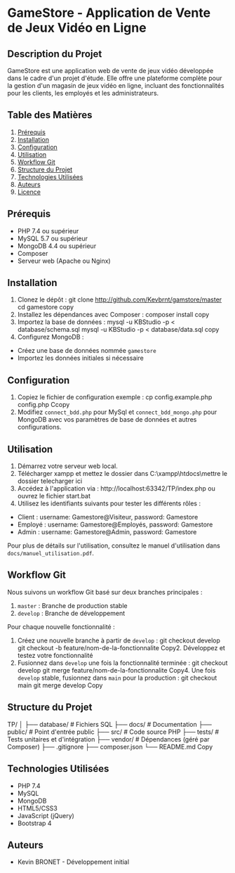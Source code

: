 # GameStore - Application de Vente de Jeux Vidéo en Ligne

## Description du Projet

GameStore est une application web de vente de jeux vidéo développée dans le cadre d'un projet d'étude. Elle offre une plateforme complète pour la gestion d'un magasin de jeux vidéo en ligne, incluant des fonctionnalités pour les clients, les employés et les administrateurs.

## Table des Matières

1. [Prérequis](#prérequis)
2. [Installation](#installation)
3. [Configuration](#configuration)
4. [Utilisation](#utilisation)
5. [Workflow Git](#workflow-git)
6. [Structure du Projet](#structure-du-projet)
7. [Technologies Utilisées](#technologies-utilisées)
8. [Auteurs](#auteurs)
9. [Licence](#licence)

## Prérequis

- PHP 7.4 ou supérieur
- MySQL 5.7 ou supérieur
- MongoDB 4.4 ou supérieur
- Composer
- Serveur web (Apache ou Nginx)

## Installation

1. Clonez le dépôt :
git clone http://github.com/Kevbrnt/gamstore/master
cd gamestore
copy
2. Installez les dépendances avec Composer :
composer install
copy
3. Importez la base de données :
mysql -u KBStudio -p < database/schema.sql
mysql -u KBStudio -p < database/data.sql
copy
4. Configurez MongoDB :
- Créez une base de données nommée `gamestore`
- Importez les données initiales si nécessaire

## Configuration

1. Copiez le fichier de configuration exemple :
cp config.example.php config.php
Ccopy
2. Modifiez `connect_bdd.php` pour MySql et `connect_bdd_mongo.php` pour MongoDB avec vos paramètres de base de données et autres configurations.

## Utilisation

1. Démarrez votre serveur web local.
2. Télécharger xampp et mettez le dossier dans C:\xampp\htdocs\mettre le dossier telecharger ici
3. Accédez à l'application via : http://localhost:63342/TP/index.php ou ouvrez le fichier start.bat
4. Utilisez les identifiants suivants pour tester les différents rôles :
- Client : username: Gamestore@Visiteur, password: Gamestore
- Employé : username: Gamestore@Employés, password: Gamestore
- Admin : username: Gamestore@Admin, password: Gamestore

Pour plus de détails sur l'utilisation, consultez le manuel d'utilisation dans `docs/manuel_utilisation.pdf`.

## Workflow Git

Nous suivons un workflow Git basé sur deux branches principales :

1. `master` : Branche de production stable
2. `develop` : Branche de développement

Pour chaque nouvelle fonctionnalité :
1. Créez une nouvelle branche à partir de `develop` :
git checkout develop
git checkout -b feature/nom-de-la-fonctionnalite
Copy2. Développez et testez votre fonctionnalité
3. Fusionnez dans `develop` une fois la fonctionnalité terminée :
git checkout develop
git merge feature/nom-de-la-fonctionnalite
Copy4. Une fois `develop` stable, fusionnez dans `main` pour la production :
git checkout main
git merge develop
Copy
## Structure du Projet
TP/
│
├── database/          # Fichiers SQL
├── docs/              # Documentation
├── public/            # Point d'entrée public
├── src/               # Code source PHP
├── tests/             # Tests unitaires et d'intégration
├── vendor/            # Dépendances (géré par Composer)
├── .gitignore
├── composer.json
└── README.md
Copy
## Technologies Utilisées

- PHP 7.4
- MySQL
- MongoDB
- HTML5/CSS3
- JavaScript (jQuery)
- Bootstrap 4

## Auteurs

- Kevin BRONET - Développement initial
